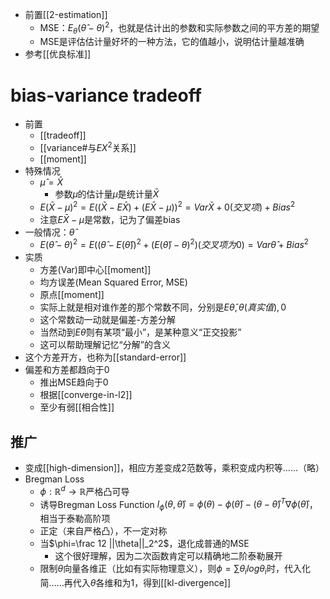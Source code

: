 - 前置[[2-estimation]]
  - MSE：$E_\theta (\hat \theta - \theta)^2$，也就是估计出的参数和实际参数之间的平方差的期望
  - MSE是评估估计量好坏的一种方法，它的值越小，说明估计量越准确
- 参考[[优良标准]]
# bias-variance tradeoff
- 前置
  - [[tradeoff]]
  - [[variance#与$EX^2$关系]]
  - [[moment]]
- 特殊情况
  - $\hat \mu = \bar X$
    - 参数$\mu$的估计量$\hat \mu$是统计量$\bar X$
  - $E(\bar X-\mu)^2=E((\bar X-E\bar X)+(E\bar X-\mu))^2=Var\bar X+0(交叉项)+Bias^2$
  - 注意$E\bar X-\mu$是常数，记为了偏差bias
- 一般情况：$\hat \theta$
  - $E(\hat \theta - \theta)^2 = E((\hat\theta - E(\hat \theta))^2 +(E(\hat\theta)-\theta)^2)(交叉项为0)=Var\hat \theta+Bias^2$
- 实质
  - 方差(Var)即中心[[moment]]
  - 均方误差(Mean Squared Error, MSE)
  - 原点[[moment]]
  - 实际上就是相对谁作差的那个常数不同，分别是$E\hat \theta,\theta(真实值),0$
  - 这个常数动一动就是偏差-方差分解
  - 当然动到$E\hat \theta$则有某项“最小”，是某种意义“正交投影”
  - 这可以帮助理解记忆“分解”的含义
- 这个方差开方，也称为[[standard-error]]
- 偏差和方差都趋向于0
  - 推出MSE趋向于0
  - 根据[[converge-in-l2]]
  - 至少有弱[[相合性]]
## 推广
- 变成[[high-dimension]]，相应方差变成2范数等，乘积变成内积等……（略）
- Bregman Loss
  - $\phi: \mathbb R^d \to \mathbb R$严格凸可导
  - 诱导Bregman Loss Function $l_\phi(\theta,\hat \theta)=\phi(\theta) - \phi(\hat\theta) - (\theta - \hat \theta)^T \nabla \phi(\hat\theta)$，相当于泰勒高阶项
  - 正定（来自严格凸），不一定对称
  - 当$\phi=\frac 12 ||\theta||_2^2$，退化成普通的MSE
    - 这个很好理解，因为二次函数肯定可以精确地二阶泰勒展开
  - 限制$\theta$向量各维正（比如有实际物理意义），则$\phi=\sum \theta_ilog\theta_i$时，代入化简……再代入$\theta$各维和为1，得到[[kl-divergence]]